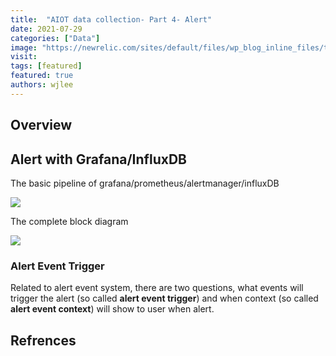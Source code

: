 ```yaml
---
title:  "AIOT data collection- Part 4- Alert"
date: 2021-07-29
categories: ["Data"]
image: "https://newrelic.com/sites/default/files/wp_blog_inline_files/telegraf1.png"
visit:
tags: [featured]
featured: true
authors: wjlee
---
```


## Overview

## Alert with Grafana/InfluxDB

The basic pipeline of grafana/prometheus/alertmanager/influxDB

[![](https://liquidreply.net/wp-content/uploads/2021/07/architecture.png)](https://liquidreply.net/howto-send-your-alerts-to-microsoft-teams)

The complete block diagram 

[![](http://www.plantuml.com/plantuml/uml/ZPJFRkCs4CRlV8gfzsP0_cDdWuLHPDURf4M0970Rv-JwC1R7CX6AL4aggL7ttKlH4IGAElXaIVFzXiDlPlp3EZIkp2NxnHqe9t3wo9Xz4wf0WpbWwhHvSKT9W1zaTKwju2DbfFXFRJYPzK6aRugiXKcR5ygHsMDAy2y3s67wbXbTAdwhfJPm92drHnK8ESuVjK6L4VkFCIUS97X-NC7p_P-m4WL9eGZsNlHgoS1lHBnA2MlCCg4onfhZ1WVdYiLup6Kw6-tGf7gKwdnnDPjCnvQK4pafDm2qG8eNseFJVlggHN-RV9j4pAoVYP7h29dt8_CMCvzCfX5prS_4I5pPL_YI6IBL9Qr77M5kHxb8ZRPwxwe4OpbE3wWKoIZBDNmnn1bZChGQ9EqTEms7LJ-SDvqChD13m-49BZ7yLC6Fk2EPMCU5ZhckrK7zeFQo_EVkPzpo-DXUrmEzkb-zm1ybcMDCz9iUaDyDxb4Xl0kBfOonNjy3jQuyXTlWOP1VPFQ9aU9dRnbBfIwvtvFDCY-aS2MdRRK5ZAF37LhVm1IjHSKD3i8wDSA_r4DUQEF812JL_asHSZ2e3AZKc_ltwltloeej9AtHkYIBBV3s6DBupeTryveaQLPdKpUrv4At8ZEsUTAS9BmM7El4pONgvhOgb3eaPsnpX_QmqsYuhxSfUDufxRDTFeD7LaRdv0vKsYItmVdjhqcoMKeoxWbLbNW1pzg9lKZH2QrO5FFQLegkj1to5TriFe_UilefV8QcyAaFDI_HDRvshl5K3mY4IGg6XAU8klPKUpwIczxkBK24n_xUXYAZULYSVpj3CXfvMToznUSkhGqA9LG6B-Hi1_DKD0sNGA6azcpLJ13PxX05UVUGPUdq67mdIvImL4exhwqJn698UcvshW_2v-w1CEgMTuxKwbO86dEbZiLrKRokAjRvIpNJugaxOGk9nuvgT1FDuVbVFXpHNFVxzoxK36j7shiplf0mUzqD-46Abxdy7m00)](http://www.plantuml.com/plantuml/uml/ZPJFRkCs4CRlV8gfzsP0_cDdWuLHPDURf4M0970Rv-JwC1R7CX6AL4aggL7ttKlH4IGAElXaIVFzXiDlPlp3EZIkp2NxnHqe9t3wo9Xz4wf0WpbWwhHvSKT9W1zaTKwju2DbfFXFRJYPzK6aRugiXKcR5ygHsMDAy2y3s67wbXbTAdwhfJPm92drHnK8ESuVjK6L4VkFCIUS97X-NC7p_P-m4WL9eGZsNlHgoS1lHBnA2MlCCg4onfhZ1WVdYiLup6Kw6-tGf7gKwdnnDPjCnvQK4pafDm2qG8eNseFJVlggHN-RV9j4pAoVYP7h29dt8_CMCvzCfX5prS_4I5pPL_YI6IBL9Qr77M5kHxb8ZRPwxwe4OpbE3wWKoIZBDNmnn1bZChGQ9EqTEms7LJ-SDvqChD13m-49BZ7yLC6Fk2EPMCU5ZhckrK7zeFQo_EVkPzpo-DXUrmEzkb-zm1ybcMDCz9iUaDyDxb4Xl0kBfOonNjy3jQuyXTlWOP1VPFQ9aU9dRnbBfIwvtvFDCY-aS2MdRRK5ZAF37LhVm1IjHSKD3i8wDSA_r4DUQEF812JL_asHSZ2e3AZKc_ltwltloeej9AtHkYIBBV3s6DBupeTryveaQLPdKpUrv4At8ZEsUTAS9BmM7El4pONgvhOgb3eaPsnpX_QmqsYuhxSfUDufxRDTFeD7LaRdv0vKsYItmVdjhqcoMKeoxWbLbNW1pzg9lKZH2QrO5FFQLegkj1to5TriFe_UilefV8QcyAaFDI_HDRvshl5K3mY4IGg6XAU8klPKUpwIczxkBK24n_xUXYAZULYSVpj3CXfvMToznUSkhGqA9LG6B-Hi1_DKD0sNGA6azcpLJ13PxX05UVUGPUdq67mdIvImL4exhwqJn698UcvshW_2v-w1CEgMTuxKwbO86dEbZiLrKRokAjRvIpNJugaxOGk9nuvgT1FDuVbVFXpHNFVxzoxK36j7shiplf0mUzqD-46Abxdy7m00)

### Alert Event Trigger
Related to alert event system, there are two questions, what events will trigger the alert (so called **alert event trigger**) and when context (so called **alert event context**) will show to user when alert.

## Refrences
